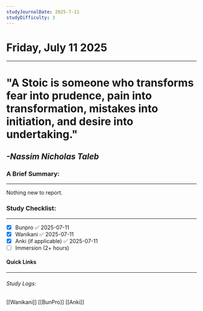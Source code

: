 ```yaml
---
studyJournalDate: 2025-7-11
studyDifficulty: 3
---
```


# Friday, July 11 2025
---
# "A Stoic is someone who transforms fear into prudence, pain into transformation, mistakes into initiation, and desire into undertaking."

## *-Nassim Nicholas Taleb*


### A Brief Summary:
---
Nothing new to report.

### Study Checklist:
---
- [x] Bunpro ✅ 2025-07-11
- [x] Wanikani ✅ 2025-07-11
- [x] Anki (if applicable) ✅ 2025-07-11
- [ ] Immersion (2+ hours)

#### Quick Links
---
###### Study Logs:
[[Wanikani]]
[[BunPro]]
[[Anki]]